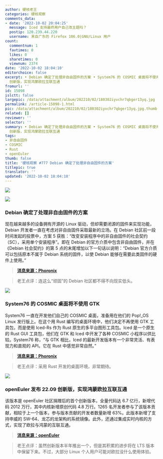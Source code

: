 ```yaml
---
author: 硬核老王
categories: 硬核观察
comments_data:
- date: '2022-10-02 20:04:25'
  message: Iced 支持最终用户自己改主题吗？
  postip: 120.239.44.220
  username: 来自广东的 Firefox 106.0|GNU/Linux 用户
count:
  commentnum: 1
  favtimes: 0
  likes: 0
  sharetimes: 0
  viewnum: 2374
date: '2022-10-02 18:04:10'
editorchoice: false
excerpt: • Debian 确定了处理非自由固件的方案 • System76 的 COSMIC 桌面将不使用 GTK • openEuler 发布 22.09
  创新版，实现鸿蒙欧拉互联互通
fromurl: ''
id: 15098
islctt: false
largepic: /data/attachment/album/202210/02/180302iyvchr7qbger13yq.jpg
permalink: /article-15098-1.html
pic: /data/attachment/album/202210/02/180302iyvchr7qbger13yq.jpg.thumb.jpg
related: []
reviewer: ''
selector: ''
summary: • Debian 确定了处理非自由固件的方案 • System76 的 COSMIC 桌面将不使用 GTK • openEuler 发布 22.09
  创新版，实现鸿蒙欧拉互联互通
tags:
- 非自由固件
- COSMIC
- Rust
- openEuler
thumb: false
title: '硬核观察 #777 Debian 确定了处理非自由固件的方案'
titlepic: true
translator: ''
updated: '2022-10-02 18:04:10'
---
```


![](/data/attachment/album/202210/02/180302iyvchr7qbger13yq.jpg)


![](/data/attachment/album/202210/02/180316j1si3i1pg73iti9i.jpg)


### Debian 确定了处理非自由固件的方案


现在越来越多的设备拥有开源的 Linux 驱动，但却需要闭源的固件来实现功能，Debian 开发者一直在考虑对非自由固件采取最新的立场。在 Debian 社区前一段时间发起的投票中，方案 5 获胜：“改变安装程序中的非自由固件的社会契约（SC），采用单个安装程序”。即在 Debian 的官方介质中包含非自由固件，并在《Debian 社会契约》的第 5 点的末尾增加以下一句话以说明：“Debian 官方介质可以包括原本不属于 Debian 系统的固件，以使 Debian 能够在需要此类固件的硬件上使用。”



> 
> **[消息来源：Phoronix](https://www.phoronix.com/news/Debian-Non-Free-Firmware-Result)**
> 
> 
> 



> 
> 老王点评：连这么“顽固”的 Debian 社区都不得不向现实低头。
> 
> 
> 


![](/data/attachment/album/202210/02/180325p4amcd7g1cgd733b.jpg)


### System76 的 COSMIC 桌面将不使用 GTK


System76 一直在开发他们自己的 COSMIC 桌面，准备用在他们的 Pop!\_OS Linux 发行版上。在这个用 Rust 编写的桌面环境中，他们决定不再使用 GTK 工具包，而是使用 Iced-Rs 作为 Rust 原生的多平台图形工具包。Iced 是一个原生的 Rust GUI 工具包，他们在 GTK 和 Iced 中开发了各种 COSMIC 小程序以供比较。System76 称，“与 GTK 相比，Iced 的最新开发版本有一个非常灵活、有表现力和直观的 API。它在 Rust 中感觉非常自然。”



> 
> **[消息来源：Phoronix](https://www.phoronix.com/news/COSMIC-Desktop-Iced-Toolkit)**
> 
> 
> 



> 
> 老王点评：采用 Rust 开发的桌面环境，非常期待。
> 
> 
> 


![](/data/attachment/album/202210/02/180339c2ufce1677uhlcw2.jpg)


### openEuler 发布 22.09 创新版，实现鸿蒙欧拉互联互通


该版本是 openEuler 社区捐赠后的首个创新版本，全量代码达 6.7 亿行，新增代码 2012 万行，其中内核新增原创代码 4.8 万行。1265 名开发者参与了该版本贡献，相较于上一个版本，参与版本贡献的开发者数量新增 63%。此版本新增了支持申威的 SW-64、龙芯的龙架构的系统镜像。此外，还通过集成实时内核的方式，实现了欧拉与鸿蒙的互联互通。



> 
> **[消息来源：openEuler](https://mp.weixin.qq.com/s/pvp_drAo3Vzg11MjRqbXwg)**
> 
> 
> 



> 
> 老王点评：虽然创新版本半年推出一个，但是其积累的进步将在 LTS 版本中保留下来。不过，大部分 Linux 个人用户可能对欧拉没什么使用体验。
> 
> 
>
